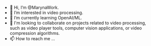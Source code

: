 - 👋 Hi, I’m @MarynaWork.
- 👀 I’m interested in video processing.
- 🌱 I’m currently learning OpenAI/ML.
- 💞️ I'm looking to collaborate on projects related to video processing, such as video player tools, computer vision applications, or video compression algorithms.
- 📫 How to reach me ...

<!---
MarynaWork/MarynaWork is a ✨ special ✨ repository because its `README.md` (this file) appears on your GitHub profile.
You can click the Preview link to take a look at your changes.
--->
